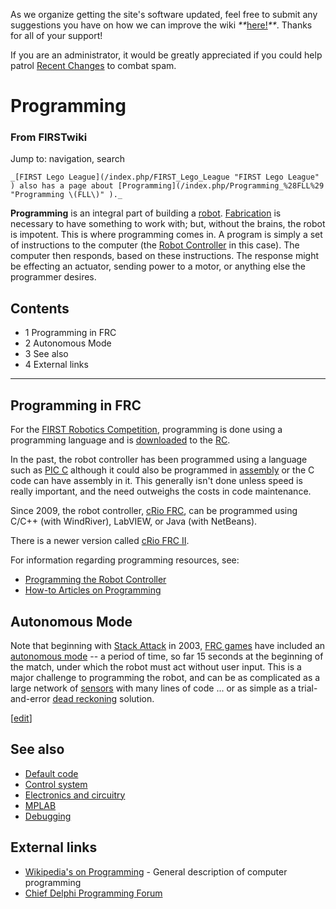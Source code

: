 As we organize getting the site's software updated, feel free to submit any
suggestions you have on how we can improve the wiki
_**_[here!](/index.php/User:Hallry/Suggestions "User:Hallry/Suggestions"
)_**_. Thanks for all of your support!

If you are an administrator, it would be greatly appreciated if you could help
patrol [Recent Changes](/index.php/Special:Recentchanges
"Special:Recentchanges" ) to combat spam.

# Programming

### From FIRSTwiki

Jump to: navigation, search

    _[FIRST Lego League](/index.php/FIRST_Lego_League "FIRST Lego League" ) also has a page about [Programming](/index.php/Programming_%28FLL%29 "Programming \(FLL\)" )._

  
**Programming** is an integral part of building a [robot](/index.php/Robot "Robot" ). [Fabrication](/index.php/Fabrication "Fabrication" ) is necessary to have something to work with; but, without the brains, the robot is impotent. This is where programming comes in. A program is simply a set of instructions to the computer (the [Robot Controller](/index.php/Robot_Controller "Robot Controller" ) in this case). The computer then responds, based on these instructions. The response might be effecting an actuator, sending power to a motor, or anything else the programmer desires. 

## Contents

  * 1 Programming in FRC
  * 2 Autonomous Mode
  * 3 See also
  * 4 External links  
---  
  

## Programming in FRC

For the [FIRST Robotics Competition](/index.php/FIRST_Robotics_Competition
"FIRST Robotics Competition" ), programming is done using a programming
language and is [downloaded](/index.php/Downloading_a_program "Downloading a
program" ) to the [RC](/index.php/Robot_Controller "Robot Controller" ).

In the past, the robot controller has been programmed using a language such as
[PIC C](/index.php/PIC_C "PIC C" ) although it could also be programmed in
[assembly](/index.php/Assembly "Assembly" ) or the C code can have assembly in
it. This generally isn't done unless speed is really important, and the need
outweighs the costs in code maintenance.

Since 2009, the robot controller, [cRio FRC](/index.php/CRio_FRC "CRio FRC" ),
can be programmed using C/C++ (with WindRiver), LabVIEW, or Java (with
NetBeans).

There is a newer version called [cRio FRC II](/index.php/CRio_FRC_II "CRio FRC
II" ).

For information regarding programming resources, see:

  * [Programming the Robot Controller](/index.php/Programming_the_Robot_Controller "Programming the Robot Controller" )
  * [How-to Articles on Programming](/index.php/How-to#Programming "How-to" )


## Autonomous Mode

Note that beginning with [Stack Attack](/index.php/Stack_Attack "Stack Attack"
) in 2003, [FRC games](/index.php/FRC_games "FRC games" ) have included an
[autonomous mode](/index.php/Autonomous_mode "Autonomous mode" ) \-- a period
of time, so far 15 seconds at the beginning of the match, under which the
robot must act without user input. This is a major challenge to programming
the robot, and can be as complicated as a large network of
[sensors](/index.php/Sensor "Sensor" ) with many lines of code ... or as
simple as a trial-and-error [dead reckoning](/index.php/Dead_reckoning "Dead
reckoning" ) solution.

[[edit](/index.php?title=Programming&action=edit&section=3 "Edit section: See
also" )]

##  See also

  * [Default code](/index.php/Default_code "Default code" )
  * [Control system](/index.php/Control_system "Control system" )
  * [Electronics and circuitry](/index.php/Electronics_and_circuitry "Electronics and circuitry" )
  * [MPLAB](/index.php/MPLAB "MPLAB" )
  * [Debugging](/index.php/Debugging "Debugging" )


##  External links

  * [Wikipedia's on Programming](http://www.wikipedia.org/wiki/Programming "wikipedia:Programming" ) \- General description of computer programming 
  * [Chief Delphi Programming Forum](http://www.chiefdelphi.com/forums/forumdisplay.php?f=51 "http://www.chiefdelphi.com/forums/forumdisplay.php?f=51" )

